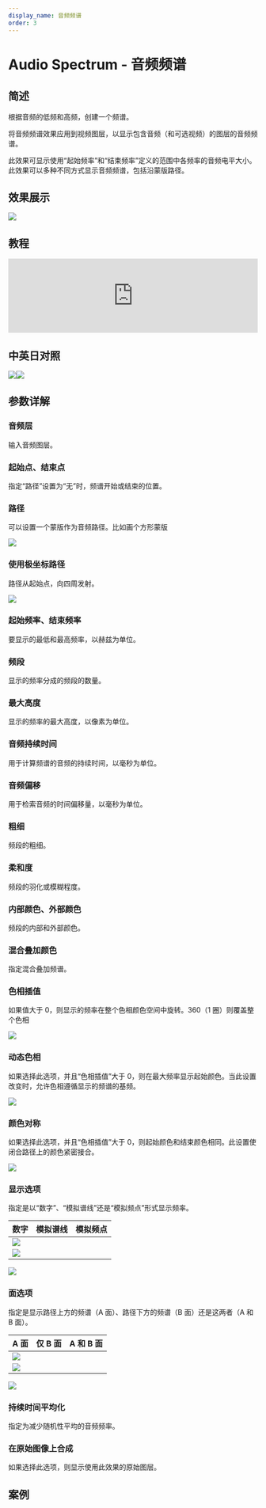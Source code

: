 ```yaml
---
display_name: 音频频谱
order: 3
---
```


# Audio Spectrum - 音频频谱

## 简述

根据音频的低频和高频，创建一个频谱。

将音频频谱效果应用到视频图层，以显示包含音频（和可选视频）的图层的音频频谱。

此效果可显示使用“起始频率”和“结束频率”定义的范围中各频率的音频电平大小。此效果可以多种不同方式显示音频频谱，包括沿蒙版路径。

## 效果展示

![](https://cdn.yuelili.com/20211227140800.png)

## 教程

<iframe src="https://player.bilibili.com/player.html?bvid=BV1e34y1X7Vj&page=99&high_quality=1" width="100%" allowfullscreen="allowfullscreen" frameborder="0"></iframe>

## 中英日对照

![](https://mir.yuelili.com/user/AE/effects/AE-Effects-Generate-Audio_Spectrum.png)![](https://mir.yuelili.com/user/AE/effects/AE-Effects-Generate-Audio_Spectrum_cn.png)

## 参数详解

### 音频层

输入音频图层。

### 起始点、结束点

指定“路径”设置为“无”时，频谱开始或结束的位置。

### 路径

可以设置一个蒙版作为音频路径。比如画个方形蒙版

![](https://cdn.yuelili.com/20211227140841.png)

### 使用极坐标路径

路径从起始点，向四周发射。

![](https://cdn.yuelili.com/20211227140652.png)

### 起始频率、结束频率

要显示的最低和最高频率，以赫兹为单位。

### 频段

显示的频率分成的频段的数量。

### 最大高度

显示的频率的最大高度，以像素为单位。

### 音频持续时间

用于计算频谱的音频的持续时间，以毫秒为单位。

### 音频偏移

用于检索音频的时间偏移量，以毫秒为单位。

### 粗细

频段的粗细。

### 柔和度

频段的羽化或模糊程度。

### 内部颜色、外部颜色

频段的内部和外部颜色。

### 混合叠加颜色

指定混合叠加频谱。

### 色相插值

如果值大于 0，则显示的频率在整个色相颜色空间中旋转。360（1 圈）则覆盖整个色相

![](https://cdn.yuelili.com/20211227141031.png)

### 动态色相

如果选择此选项，并且“色相插值”大于 0，则在最大频率显示起始颜色。当此设置改变时，允许色相遵循显示的频谱的基频。

![](https://cdn.yuelili.com/20211227150304.png)

### 颜色对称

如果选择此选项，并且“色相插值”大于 0，则起始颜色和结束颜色相同。此设置使闭合路径上的颜色紧密接合。

![](https://cdn.yuelili.com/20211227141540.png)

### 显示选项

指定是以“数字”、“模拟谱线”还是“模拟频点”形式显示频率。

| 数字                                            | 模拟谱线 | 模拟频点 |
| ----------------------------------------------- | -------- | -------- |
| ![](https://cdn.yuelili.com/20211227141631.png) |
| ![](https://cdn.yuelili.com/20211227141707.png) |

![](https://cdn.yuelili.com/20211227141716.png)

### 面选项

指定是显示路径上方的频谱（A 面）、路径下方的频谱（B 面）还是这两者（A 和 B 面）。

| A 面                                            | 仅 B 面 | A 和 B 面 |
| ----------------------------------------------- | ------- | --------- |
| ![](https://cdn.yuelili.com/20211227142039.png) |
| ![](https://cdn.yuelili.com/20211227141941.png) |

![](https://cdn.yuelili.com/20211227141631.png)

### 持续时间平均化

指定为减少随机性平均的音频频率。

### 在原始图像上合成

如果选择此选项，则显示使用此效果的原始图层。

## 案例

